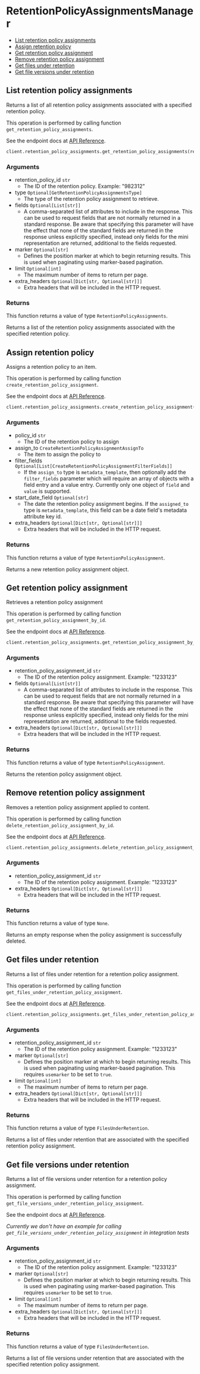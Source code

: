# RetentionPolicyAssignmentsManager

- [List retention policy assignments](#list-retention-policy-assignments)
- [Assign retention policy](#assign-retention-policy)
- [Get retention policy assignment](#get-retention-policy-assignment)
- [Remove retention policy assignment](#remove-retention-policy-assignment)
- [Get files under retention](#get-files-under-retention)
- [Get file versions under retention](#get-file-versions-under-retention)

## List retention policy assignments

Returns a list of all retention policy assignments associated with a specified
retention policy.

This operation is performed by calling function `get_retention_policy_assignments`.

See the endpoint docs at
[API Reference](https://developer.box.com/reference/get-retention-policies-id-assignments/).

<!-- sample get_retention_policies_id_assignments -->

```python
client.retention_policy_assignments.get_retention_policy_assignments(retention_policy.id)
```

### Arguments

- retention_policy_id `str`
  - The ID of the retention policy. Example: "982312"
- type `Optional[GetRetentionPolicyAssignmentsType]`
  - The type of the retention policy assignment to retrieve.
- fields `Optional[List[str]]`
  - A comma-separated list of attributes to include in the response. This can be used to request fields that are not normally returned in a standard response. Be aware that specifying this parameter will have the effect that none of the standard fields are returned in the response unless explicitly specified, instead only fields for the mini representation are returned, additional to the fields requested.
- marker `Optional[str]`
  - Defines the position marker at which to begin returning results. This is used when paginating using marker-based pagination.
- limit `Optional[int]`
  - The maximum number of items to return per page.
- extra_headers `Optional[Dict[str, Optional[str]]]`
  - Extra headers that will be included in the HTTP request.

### Returns

This function returns a value of type `RetentionPolicyAssignments`.

Returns a list of the retention policy assignments associated with the
specified retention policy.

## Assign retention policy

Assigns a retention policy to an item.

This operation is performed by calling function `create_retention_policy_assignment`.

See the endpoint docs at
[API Reference](https://developer.box.com/reference/post-retention-policy-assignments/).

<!-- sample post_retention_policy_assignments -->

```python
client.retention_policy_assignments.create_retention_policy_assignment(retention_policy.id, CreateRetentionPolicyAssignmentAssignTo(type=CreateRetentionPolicyAssignmentAssignToTypeField.FOLDER.value, id=folder.id))
```

### Arguments

- policy_id `str`
  - The ID of the retention policy to assign
- assign_to `CreateRetentionPolicyAssignmentAssignTo`
  - The item to assign the policy to
- filter_fields `Optional[List[CreateRetentionPolicyAssignmentFilterFields]]`
  - If the `assign_to` type is `metadata_template`, then optionally add the `filter_fields` parameter which will require an array of objects with a field entry and a value entry. Currently only one object of `field` and `value` is supported.
- start_date_field `Optional[str]`
  - The date the retention policy assignment begins. If the `assigned_to` type is `metadata_template`, this field can be a date field's metadata attribute key id.
- extra_headers `Optional[Dict[str, Optional[str]]]`
  - Extra headers that will be included in the HTTP request.

### Returns

This function returns a value of type `RetentionPolicyAssignment`.

Returns a new retention policy assignment object.

## Get retention policy assignment

Retrieves a retention policy assignment

This operation is performed by calling function `get_retention_policy_assignment_by_id`.

See the endpoint docs at
[API Reference](https://developer.box.com/reference/get-retention-policy-assignments-id/).

<!-- sample get_retention_policy_assignments_id -->

```python
client.retention_policy_assignments.get_retention_policy_assignment_by_id(retention_policy_assignment.id)
```

### Arguments

- retention_policy_assignment_id `str`
  - The ID of the retention policy assignment. Example: "1233123"
- fields `Optional[List[str]]`
  - A comma-separated list of attributes to include in the response. This can be used to request fields that are not normally returned in a standard response. Be aware that specifying this parameter will have the effect that none of the standard fields are returned in the response unless explicitly specified, instead only fields for the mini representation are returned, additional to the fields requested.
- extra_headers `Optional[Dict[str, Optional[str]]]`
  - Extra headers that will be included in the HTTP request.

### Returns

This function returns a value of type `RetentionPolicyAssignment`.

Returns the retention policy assignment object.

## Remove retention policy assignment

Removes a retention policy assignment
applied to content.

This operation is performed by calling function `delete_retention_policy_assignment_by_id`.

See the endpoint docs at
[API Reference](https://developer.box.com/reference/delete-retention-policy-assignments-id/).

<!-- sample delete_retention_policy_assignments_id -->

```python
client.retention_policy_assignments.delete_retention_policy_assignment_by_id(retention_policy_assignment.id)
```

### Arguments

- retention_policy_assignment_id `str`
  - The ID of the retention policy assignment. Example: "1233123"
- extra_headers `Optional[Dict[str, Optional[str]]]`
  - Extra headers that will be included in the HTTP request.

### Returns

This function returns a value of type `None`.

Returns an empty response when the policy assignment
is successfully deleted.

## Get files under retention

Returns a list of files under retention for a retention policy assignment.

This operation is performed by calling function `get_files_under_retention_policy_assignment`.

See the endpoint docs at
[API Reference](https://developer.box.com/reference/get-retention-policy-assignments-id-files-under-retention/).

<!-- sample get_retention_policy_assignments_id_files_under_retention -->

```python
client.retention_policy_assignments.get_files_under_retention_policy_assignment(retention_policy_assignment.id)
```

### Arguments

- retention_policy_assignment_id `str`
  - The ID of the retention policy assignment. Example: "1233123"
- marker `Optional[str]`
  - Defines the position marker at which to begin returning results. This is used when paginating using marker-based pagination. This requires `usemarker` to be set to `true`.
- limit `Optional[int]`
  - The maximum number of items to return per page.
- extra_headers `Optional[Dict[str, Optional[str]]]`
  - Extra headers that will be included in the HTTP request.

### Returns

This function returns a value of type `FilesUnderRetention`.

Returns a list of files under retention that are associated with the
specified retention policy assignment.

## Get file versions under retention

Returns a list of file versions under retention for a retention policy
assignment.

This operation is performed by calling function `get_file_versions_under_retention_policy_assignment`.

See the endpoint docs at
[API Reference](https://developer.box.com/reference/get-retention-policy-assignments-id-file-versions-under-retention/).

_Currently we don't have an example for calling `get_file_versions_under_retention_policy_assignment` in integration tests_

### Arguments

- retention_policy_assignment_id `str`
  - The ID of the retention policy assignment. Example: "1233123"
- marker `Optional[str]`
  - Defines the position marker at which to begin returning results. This is used when paginating using marker-based pagination. This requires `usemarker` to be set to `true`.
- limit `Optional[int]`
  - The maximum number of items to return per page.
- extra_headers `Optional[Dict[str, Optional[str]]]`
  - Extra headers that will be included in the HTTP request.

### Returns

This function returns a value of type `FilesUnderRetention`.

Returns a list of file versions under retention that are associated with
the specified retention policy assignment.
